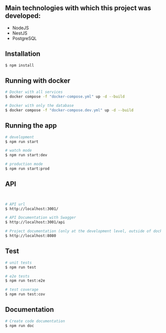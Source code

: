 ## Main technologies with which this project was developed:

- NodeJS
- NestJS
- PostgreSQL

## Installation

```bash
$ npm install
```

## Running with docker

```bash
# Docker with all services
$ docker compose -f "docker-compose.yml" up -d --build

# Docker with only the database
$ docker compose -f "docker-compose.dev.yml" up -d --build


```

## Running the app

```bash
# development
$ npm run start

# watch mode
$ npm run start:dev

# production mode
$ npm run start:prod
```

## API

```bash


# API url
$ http://localhost:3001/

# API Documentation with Swagger
$ http://localhost:3001/api

# Project documentation (only at the development level, outside of docker))
$ http://localhost:8080

```

## Test

```bash
# unit tests
$ npm run test

# e2e tests
$ npm run test:e2e

# test coverage
$ npm run test:cov
```

## Documentation

```bash
# Create code documentation
$ npm run doc
```
